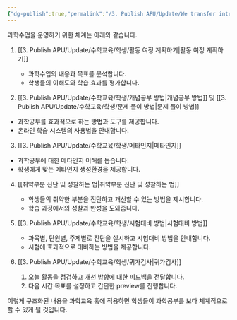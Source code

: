 ```yaml
---
{"dg-publish":true,"permalink":"/3. Publish APU/Update/We transfer intelligence/과학 선생님/과학수업/","dgPassFrontmatter":true,"noteIcon":"","created":"","updated":""}
---
```


과학수업을 운영하기 위한 체계는 아래와 같습니다.

1. [[3. Publish APU/Update/수학교육/학생/활동 여정 계획하기\|활동 여정 계획하기]]
   - 과학수업의 내용과 목표를 분석합니다.
   - 학생들의 이해도와 학습 효과를 평가합니다.

2.  [[3. Publish APU/Update/수학교육/학생/개념공부 방법\|개념공부 방법]] 및 [[3. Publish APU/Update/수학교육/학생/문제 풀이 방법\|문제 풀이 방법]]
   - 과학공부를 효과적으로 하는 방법과 도구를 제공합니다.
   - 온라인 학습 시스템의 사용법을 안내합니다.

 3. [[3. Publish APU/Update/수학교육/학생/메타인지\|메타인지]]
   - 과학공부에 대한 메타인지 이해를 돕습니다.
   - 학생에게 맞는 메타인지 생성환경을 제공합니다.

4. [[취약부분 진단 및 성찰하는 법\|취약부분 진단 및 성찰하는 법]]
   - 학생들의 취약한 부분을 진단하고 개선할 수 있는 방법을 제시합니다.
   - 학습 과정에서의 성찰과 반성을 도와줍니다.

5. [[3. Publish APU/Update/수학교육/학생/시험대비 방법\|시험대비 방법]]
   - 과목별, 단원별, 주제별로 진단을 실시하고 시험대비 방법을 안내합니다.
   - 시험에 효과적으로 대비하는 방법을 제공합니다.

6. [[3. Publish APU/Update/수학교육/학생/귀가검사\|귀가검사]]
	1. 오늘 활동을 점검하고 개선 방향에 대한 피드백을 전달합니다.
	2. 다음 시간 목표를 설정하고 간단한 preview를 진행합니다.

이렇게 구조화된 내용을 과학교육 홈에 적용하면 학생들이 과학공부를 보다 체계적으로 할 수 있게 될 것입니다.

